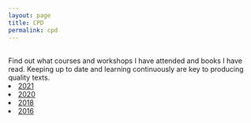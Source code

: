 ```yaml
---
layout: page
title: CPD
permalink: cpd
---
```

<br/>
Find out what courses and workshops I have attended and books I have read. Keeping up to date and learning continuously are key to producing quality texts.
<br/>

<li><a href="https://zahra-claire-bahrani-peacock.github.io/cpd-2021">2021</a></li>  

<li><a href="https://zahra-claire-bahrani-peacock.github.io/cpd-2020">2020</a></li>  

<li><a href="https://zahra-claire-bahrani-peacock.github.io/cpd-2018">2018</a></li>  
 
<li><a href="https://zahra-claire-bahrani-peacock.github.io/cpd-2016">2016</a></li>
<br>